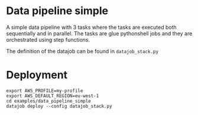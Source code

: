 # Data pipeline simple

A simple data pipeline with 3 tasks where the tasks are executed both sequentially and in parallel.
The tasks are glue pythonshell jobs and they are orchestrated using step functions.

The definition of the datajob can be found in `datajob_stack.py`


# Deployment

    export AWS_PROFILE=my-profile
    export AWS_DEFAULT_REGION=eu-west-1
    cd examples/data_pipeline_simple
    datajob deploy --config datajob_stack.py
